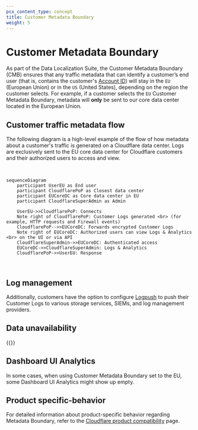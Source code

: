 ```yaml
---
pcx_content_type: concept
title: Customer Metadata Boundary
weight: 5
---
```


# Customer Metadata Boundary

As part of the Data Localization Suite, the Customer Metadata Boundary (CMB) ensures that any traffic metadata that can identify a customer’s end user (that is, contains the customer's [Account ID](/fundamentals/setup/find-account-and-zone-ids/)) will stay in the `EU` (European Union) or in the `US` (United States), depending on the region the customer selects. For example, if a customer selects the `EU` Customer Metadata Boundary, metadata will **only** be sent to our core data center located in the European Union.

## Customer traffic metadata flow

The following diagram is a high-level example of the flow of how metadata about a customer's traffic is generated on a Cloudflare data center. Logs are exclusively sent to the EU core data center for Cloudflare customers and their authorized users to access and view.

<br>

```mermaid
sequenceDiagram
    participant UserEU as End user
    participant CloudflarePoP as Closest data center
    participant EUCoreDC as Core data center in EU
    participant CloudflareSuperAdmin as Admin
 
    UserEU->>CloudflarePoP: Connects
    Note right of CloudflarePoP: Customer Logs generated <br> (for example, HTTP requests and Firewall events)
    CloudflarePoP-->>EUCoreDC: Forwards encrypted Customer Logs
    Note right of EUCoreDC: Authorized users can view Logs & Analytics <br> on the UI or via API
    CloudflareSuperAdmin->>EUCoreDC: Authenticated access
    EUCoreDC->>CloudflareSuperAdmin: Logs & Analytics
    CloudflarePoP->>UserEU: Response
```

<br>

## Log management

Additionally, customers have the option to configure [Logpush](/logs/about/) to push their Customer Logs to various storage services, SIEMs, and log management providers.

## Data unavailability

{{<render file="_customer_metadata_boundary_error.md" productFolder="analytics">}}

## Dashboard UI Analytics

In some cases, when using Customer Metadata Boundary set to the EU, some Dashboard UI Analytics might show up empty.

## Product specific-behavior

For detailed information about product-specific behavior regarding Metadata Boundary, refer to the [Cloudflare product compatibility](/data-localization/compatibility/) page.